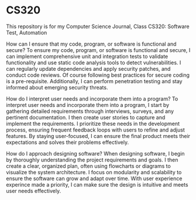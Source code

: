 # CS320
This repository is for my Computer Science Journal, Class CS320: Software Test, Automation

How can I ensure that my code, program, or software is functional and secure?
  To ensure my code, program, or software is functional and secure, I  can implement comprehensive unit and integration tests to validate functionality and use static code analysis tools to detect vulnerabilities. I can regularly update dependencies and apply security patches, and conduct code reviews. Of course following best practices for secure coding is a pre-requisite. Additionally, I can perform penetration testing and stay informed about emerging security threats.

How do I interpret user needs and incorporate them into a program?
  To interpret user needs and incorporate them into a program, I start by gathering detailed requirements through interviews, surveys, and any pertinent documentation. I then create user stories to capture and implement the requirements. I prioritize these needs in the development process, ensuring frequent feedback loops with users to refine and adjust features. By staying user-focused, I can ensure the final product meets their expectations and solves their problems effectively.

How do I approach designing software?
  When designing software, I begin by thoroughly understanding the project requirements and goals. I then create a clear, organized plan, often using flowcharts or diagrams to visualize the system architecture. I focus on modularity and scalability to ensure the software can grow and adapt over time. With user experience experince made a priority, I can make sure the design is intuitive and meets user needs effectively.
